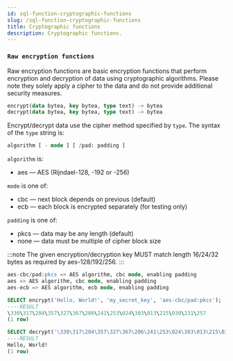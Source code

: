 ```yaml
---
id: sql-function-cryptographic-functions
slug: /sql-function-cryptographic-functions
title: Cryptographic functions
description: Cryptographic functions.
---
```

<head>
  <link rel="canonical" href="https://docs.risingwave.com/docs/current/sql-function-cryptographic-functions/" />
</head>

### `Raw encryption functions`

Raw encryption functions are basic encryption functions that perform encryption and decryption of data using cryptographic algorithms. Please note they solely apply a cipher to the data and do not provide additional security measures.

```sql title=Syntax 
encrypt(data bytea, key bytea, type text) -> bytea
decrypt(data bytea, key bytea, type text) -> bytea
```  

Encrypt/decrypt data use the cipher method specified by `type`. The syntax of the `type` string is:

```sql
algorithm [ - mode ] [ /pad: padding ]
```

`algorithm` is:
+ aes — AES (Rijndael-128, -192 or -256)

`mode` is one of:

+ cbc — next block depends on previous (default)
+ ecb — each block is encrypted separately (for testing only)

`padding` is one of:

+ pkcs — data may be any length (default)
+ none — data must be multiple of cipher block size

:::note
The given encryption/decryption key MUST match length 16/24/32 bytes as required by aes-128/192/256.
:::

```sql title="Examples of type text"
aes-cbc/pad:pkcs => AES algorithm, cbc mode, enabling padding
aes => AES algorithm, cbc mode, enabling padding
aes-ecb => AES algorithm, ecb mode, enabling padding
```  

```sql title="Example of raw encryption functions"
SELECT encrypt('Hello, World!', 'my_secret_key', 'aes-cbc/pad:pkcs');
----RESULT
\330\317\204\357\327\367\206\241\253\024\303\013\215\030\231\257
(1 row)
```

```sql title="Example of raw encryption functions"
SELECT decrypt('\330\317\204\357\327\367\206\241\253\024\303\013\215\030\231\257', 'my_secret_key', 'aes-cbc/pad:pkcs');
----RESULT
Hello, World!
(1 row)
```



